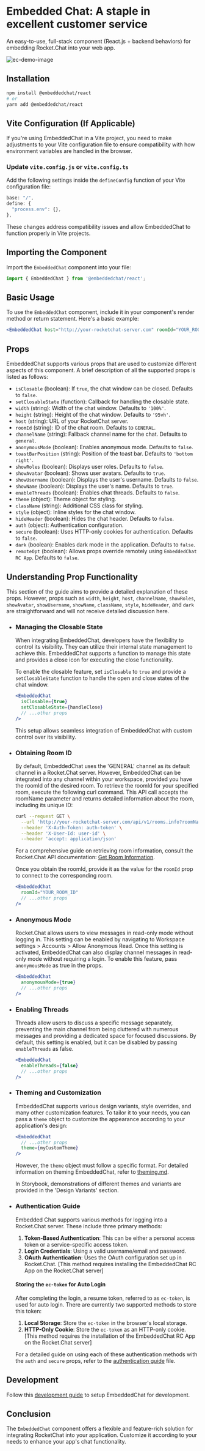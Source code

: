 # Embedded Chat: A staple in excellent customer service

An easy-to-use, full-stack component (React.js + backend behaviors) for embedding Rocket.Chat into your web app.

![ec-demo-image](https://github.com/RocketChat/EmbeddedChat/assets/78961432/b85c7b8a-65e2-4a90-a843-f4072c942ac0)


## Installation

```bash
npm install @embeddedchat/react
# or
yarn add @embeddedchat/react
```

## Vite Configuration (If Applicable)

If you're using EmbeddedChat in a Vite project, you need to make adjustments to your Vite configuration file to ensure compatibility with how environment variables are handled in the browser.

### Update `vite.config.js` or `vite.config.ts`

Add the following settings inside the `defineConfig` function of your Vite configuration file:

```javascript
base: "/",
define: {
  "process.env": {},
},
```

These changes address compatibility issues and allow EmbeddedChat to function properly in Vite projects.

## Importing the Component

Import the `EmbeddedChat` component into your file:

```javascript
import { EmbeddedChat } from '@embeddedchat/react';
```

## Basic Usage

To use the `EmbeddedChat` component, include it in your component's render method or return statement. Here's a basic example:

```jsx
<EmbeddedChat host="http://your-rocketchat-server.com" roomId="YOUR_ROOM_ID" />
```

## Props

EmbeddedChat supports various props that are used to customize different aspects of this component. A brief description of all the supported props is listed as follows:

- `isClosable` (boolean): If `true`, the chat window can be closed. Defaults to `false`.
- `setClosableState` (function): Callback for handling the closable state.
- `width` (string): Width of the chat window. Defaults to `'100%'`.
- `height` (string): Height of the chat window. Defaults to `'95vh'`.
- `host` (string): URL of your RocketChat server.
- `roomId` (string): ID of the chat room. Defaults to `GENERAL`.
- `channelName` (string): Fallback channel name for the chat. Defaults to `general`.
- `anonymousMode` (boolean): Enables anonymous mode. Defaults to `false`.
- `toastBarPosition` (string): Position of the toast bar. Defaults to `'bottom right'`.
- `showRoles` (boolean): Displays user roles. Defaults to `false`.
- `showAvatar` (boolean): Shows user avatars. Defaults to `true`.
- `showUsername` (boolean): Displays the user's username. Defaults to `false`.
- `showName` (boolean): Displays the user's name. Defaults to `true`.
- `enableThreads` (boolean): Enables chat threads. Defaults to `false`.
- `theme` (object): Theme object for styling.
- `className` (string): Additional CSS class for styling.
- `style` (object): Inline styles for the chat window.
- `hideHeader` (boolean): Hides the chat header. Defaults to `false`.
- `auth` (object): Authentication configuration.
- `secure` (boolean): Uses HTTP-only cookies for authentication. Defaults to `false`.
- `dark` (boolean): Enables dark mode in the application. Defaults to `false`.
- `remoteOpt` (boolean): Allows props override remotely using `EmbeddedChat RC App`. Defaults to `false`.

## Understanding Prop Functionality

This section of the guide aims to provide a detailed explanation of these props. However, props such as `width`, `height`, `host`, `channelName`, `showRoles`, `showAvatar`, `showUsername`, `showName`, `className`, `style`, `hideHeader`, and `dark` are straightforward and will not receive detailed discussion here.

- ### Managing the Closable State

  When integrating EmbeddedChat, developers have the flexibility to control its visibility. They can utilize their internal state management to achieve this. EmbeddedChat supports a function to manage this state and provides a close icon for executing the close functionality.

  To enable the closable feature, set `isClosable` to `true` and provide a `setClosableState` function to handle the open and close states of the chat window.

  ```jsx
  <EmbeddedChat
    isClosable={true}
    setClosableState={handleClose}
    // ...other props
  />
  ```

  This setup allows seamless integration of EmbeddedChat with custom control over its visibility.

- ### Obtaining Room ID

  By default, EmbeddedChat uses the 'GENERAL' channel as its default channel in a Rocket.Chat server. However, EmbeddedChat can be integrated into any channel within your workspace, provided you have the roomId of the desired room. To retrieve the roomId for your specified room, execute the following curl command. This API call accepts the roomName parameter and returns detailed information about the room, including its unique ID:

  ```bash
  curl --request GET \
    --url 'http://your-rocketchat-server.com/api/v1/rooms.info?roomName=channelName' \
    --header 'X-Auth-Token: auth-token' \
    --header 'X-User-Id: user-id' \
    --header 'accept: application/json'
  ```

  For a comprehensive guide on retrieving room information, consult the Rocket.Chat API documentation: [Get Room Information](https://developer.rocket.chat/apidocs/get-room-information).

  Once you obtain the roomId, provide it as the value for the `roomId` prop to connect to the corresponding room.

  ```jsx
  <EmbeddedChat
    roomId="YOUR_ROOM_ID"
    // ...other props
  />
  ```

- ### Anonymous Mode

  Rocket.Chat allows users to view messages in read-only mode without logging in. This setting can be enabled by navigating to Workspace settings > Accounts > Allow Anonymous Read. Once this setting is activated, EmbeddedChat can also display channel messages in read-only mode without requiring a login. To enable this feature, pass `anonymousMode` as true in the props.

  ```jsx
  <EmbeddedChat
    anonymousMode={true}
    // ...other props
  />
  ```

- ### Enabling Threads

  Threads allow users to discuss a specific message separately, preventing the main channel from being cluttered with numerous messages and providing a dedicated space for focused discussions. By default, this setting is enabled, but it can be disabled by passing `enableThreads` as false.

  ```jsx
  <EmbeddedChat
    enableThreads={false}
    // ...other props
  />
  ```

- ### Theming and Customization

  EmbeddedChat supports various design variants, style overrides, and many other customization features. To tailor it to your needs, you can pass a `theme` object to customize the appearance according to your application's design:

  ```jsx
  <EmbeddedChat
    // ...other props
    theme={myCustomTheme}
  />
  ```

  However, the `theme` object must follow a specific format. For detailed information on theming EmbeddedChat, refer to [theming.md](https://rocketchat.github.io/EmbeddedChat/docs/docs/Usage/theming).

  In Storybook, demonstrations of different themes and variants are provided in the 'Design Variants' section.

- ### Authentication Guide

  Embedded Chat supports various methods for logging into a Rocket.Chat server. These include three primary methods:

  1. **Token-Based Authentication**: This can be either a personal access token or a service-specific access token.
  2. **Login Credentials**: Using a valid username/email and password.
  3. **OAuth Authentication**: Uses the OAuth configuration set up in Rocket.Chat. [This method requires installing the EmbeddedChat RC App on the Rocket.Chat server]

  #### Storing the `ec-token` for Auto Login

  After completing the login, a resume token, referred to as `ec-token`, is used for auto login. There are currently two supported methods to store this token:

  1. **Local Storage**: Store the `ec-token` in the browser's local storage.
  2. **HTTP-Only Cookie**: Store the `ec-token` as an HTTP-only cookie. [This method requires the installation of the EmbeddedChat RC App on the Rocket.Chat server]

  For a detailed guide on using each of these authentication methods with the `auth` and `secure` props, refer to the [authentication guide](../docs/authentication.md) file.

## Development

Follow this [development guide](https://rocketchat.github.io/EmbeddedChat/docs/docs/Development/dev_launch) to setup EmbeddedChat for development.

## Conclusion

The `EmbeddedChat` component offers a flexible and feature-rich solution for integrating RocketChat into your application. Customize it according to your needs to enhance your app's chat functionality.
